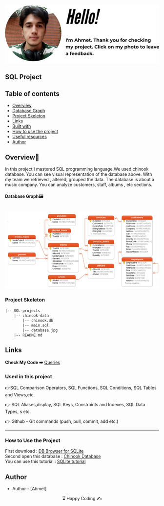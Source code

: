 <p align="center">
<a href="https://www.linkedin.com/in/ahmet-ayd%C4%B1n-2583b1199/" target="_blank"><img src="hello.png" alt="screenshot"></a>
</p>




## SQL Project

## Table of contents

  - [Overview](#overview)
  - [Database Graph](#Database-Graph)
  - [Project Skeleton](#project-skeleton)
  - [Links](#links)
  - [Built with](#built-with)
  - [How to use the project](#How-to-use-the-project)
  - [Useful resources](#useful-resources)
- [Author](#author)


## Overview🎵
In this project I mastered SQL programming language.We used chinook database. You can see visual representation of the database above. With my team we retrieved , altered, grouped the data. The database is about a music company. You can analyze customers, staff, albums , etc sections. 

<h4>Database Graph🖼️</h4>
<br>
<img src='chinook-data/database.jpg' />


<h3>Project Skeleton</h3>
  
```
|-- SQL-projects
    |-- chinook-data
        |-- chinook.db
        |-- main.sql
        |-- database.jpg
    |-- README.md
```    

## Links
<b>Check My Code ➡️</b> <a href="https://github.com/BAVI-BOOP/SQL-projects/blob/main/chinook-data/main.sql">Queries</a>


<h3>Used in this project</h3>

👉SQL Comparison Operators, SQL Functions, SQL Conditions, SQL Tables and Views,etc.

👉 SQL Aliases,display, SQL Keys, Constraints and Indexes, SQL Data Types, s etc.

👉 Github - Git commands (push, pull, commit, add etc.)
<hr>
<h3>How to Use the Project</h3>
<span>First download : </span><a href='https://sqlitebrowser.org/dl/'>DB Browser for SQLite</a>
<br><span>Second open this database : </span><a href='https://github.com/BAVI-BOOP/SQL-projects/blob/main/chinook-data/chinook.db'>Chinook Database</a>
<br><span>You can use this tutorial : </span><a href='https://www.youtube.com/watch?v=byHcYRpMgI4'>SQLite tutorial</a>


## Author

- Author - [Ahmet]

<center> &#8987; Happy Coding  &#9997; </center>
